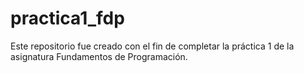 # practica1_fdp
Este repositorio fue creado con el fin de completar la práctica 1 de la asignatura Fundamentos de Programación.
